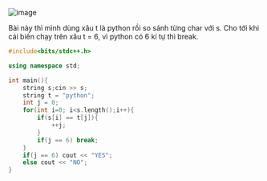 ![image](https://github.com/Llam-a/Practice_Cpp/assets/115911041/76bcd5e6-7e85-4483-bb13-1a2a751e596e)

Bài này thì mình dùng xâu t là python rồi so sánh từng char với s. Cho tới khi cái biến chạy trên xâu t = 6, vì python có 6 kí tự thì break.


```cpp
#include<bits/stdc++.h>

using namespace std;

int main(){
    string s;cin >> s;
    string t = "python";
    int j = 0;
    for(int i=0; i<s.length();i++){
        if(s[i] == t[j]){
            ++j;
        }
        if(j == 6) break;
    }
    if(j == 6) cout << "YES";
    else cout << "NO";
}
```
